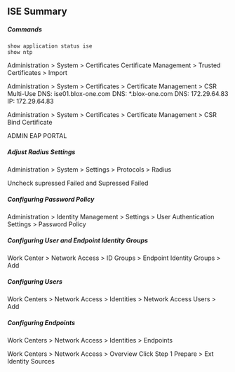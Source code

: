 ## ISE Summary

##### Commands
```
show application status ise
show ntp
```

Administration > System > Certificates
Certificate Management > Trusted Certificates > Import

Administration > System > Certificates > Certificate Management > CSR
Multi-Use
DNS: ise01.blox-one.com
DNS: *.blox-one.com
DNS: 172.29.64.83
IP: 172.29.64.83


Administration > System > Certificates > Certificate Management > CSR
Bind Certificate

ADMIN
EAP
PORTAL

##### Adjust Radius Settings

Administration > System > Settings > Protocols > Radius

Uncheck supressed Failed and Supressed Failed


##### Configuring Password Policy
Administration > Identity Management > Settings > User Authentication Settings > Password Policy

##### Configuring User and Endpoint Identity Groups
Work Center > Network Access > ID Groups > Endpoint Identity Groups > Add 

##### Configuring Users
Work Centers > Network Access > Identities > Network Access Users > Add


##### Configuring Endpoints

Work Centers > Network Access > Identities > Endpoints 


Work Centers > Network Access > Overview
Click Step 1 Prepare > Ext Identity Sources

